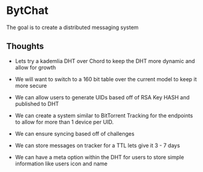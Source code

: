 BytChat
=====

The goal is to create a distributed messaging system

Thoughts
----

- Lets try a kademlia DHT over Chord to keep the DHT more dynamic and allow for growth
- We will want to switch to a 160 bit table over the current model to keep it more secure
- We can allow users to generate UIDs based off of RSA Key HASH and published to DHT

- We can create a system similar to BitTorrent Tracking for the endpoints to allow for more than 1 device per UID.
- We can ensure syncing based off of challenges

- We can store messages on tracker for a TTL lets give it 3 - 7 days

- We can have a meta option within the DHT for users to store simple information like users icon and name
